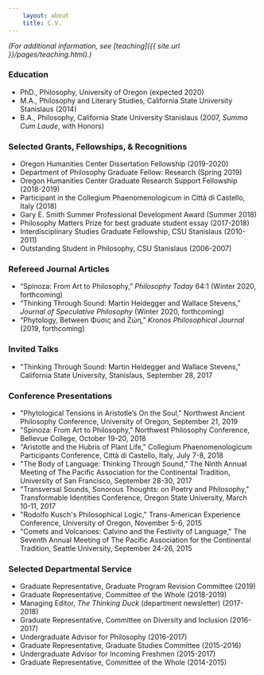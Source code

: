 ```yaml
---
    layout: about
    title: C.V.
---
```


*(For additional information, see [teaching]({{ site.url }}/pages/teaching.html).)*

### Education
- PhD., Philosophy, University of Oregon (expected 2020)
- M.A., Philosophy and Literary Studies, California State University Stanislaus (2014)
- B.A., Philosophy, California State University Stanislaus (2007, *Summa Cum Laude*, with Honors)

### Selected Grants, Fellowships, & Recognitions
- Oregon Humanities Center Dissertation Fellowship (2019-2020)
- Department of Philosophy Graduate Fellow: Research (Spring 2019)
- Oregon Humanities Center Graduate Research Support Fellowship (2018-2019)
- Participant in the Collegium Phaenomenologicum in Città di Castello, Italy (2018)
- Gary E. Smith Summer Professional Development Award (Summer 2018)
- Philosophy Matters Prize for best graduate student essay (2017-2018)
- Interdisciplinary Studies Graduate Fellowship, CSU Stanislaus (2010-2011)
- Outstanding Student in Philosophy, CSU Stanislaus (2006-2007)

### Refereed Journal Articles

- “Spinoza: From Art to Philosophy,” *Philosophy Today* 64:1 (Winter 2020, forthcoming)
- “Thinking Through Sound: Martin Heidegger and Wallace Stevens,” *Journal of Speculative Philosophy* (Winter 2020, forthcoming)
- “Phytology, Between Φύσις and Ζώη,” *Kronos Philosophical Journal* (2019, forthcoming)

### Invited Talks
- "Thinking Through Sound: Martin Heidegger and Wallace Stevens," California State University, Stanislaus, September 28, 2017

### Conference Presentations
- "Phytological Tensions in Aristotle’s On the Soul," Northwest Ancient Philosophy Conference, University of Oregon, September 21, 2019
- "Spinoza: From Art to Philosophy," Northwest Philosophy Conference, Bellevue College, October 19-20, 2018
- "Aristotle and the Hubris of Plant Life," Collegium Phaenomenologicum Participants Conference, Città di Castello, Italy, July 7-8, 2018
- "The Body of Language: Thinking Through Sound," The Ninth Annual Meeting of The Pacific Association for the Continental Tradition, University of San Francisco, September 28-30, 2017
- "Transversal Sounds, Sonorous Thoughts: on Poetry and Philosophy," Transformable Identities Conference, Oregon State University, March 10-11, 2017
- "Rodolfo Kusch's Philosophical Logic," Trans-American Experience Conference, University of Oregon, November 5-6, 2015
- "Comets and Volcanoes: Calvino and the Festivity of Language," The Seventh Annual Meeting of The Pacific Association for the Continental Tradition, Seattle University, September 24-26, 2015

### Selected Departmental Service
- Graduate Representative, Graduate Program Revision Committee (2019)
- Graduate Representative, Committee of the Whole (2018-2019)
- Managing Editor, *The Thinking Duck* (department newsletter) (2017-2018)
- Graduate Representative, Committee on Diversity and Inclusion (2016-2017)
- Undergraduate Advisor for Philosophy (2016-2017)
- Graduate Representative, Graduate Studies Committee (2015-2016)
- Undergraduate Advisor for Incoming Freshmen (2015-2017)
- Graduate Representative, Committee of the Whole (2014-2015)
